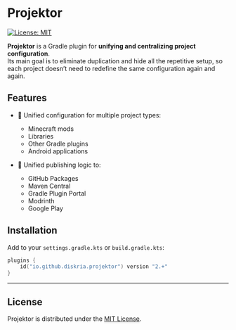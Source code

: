 # Projektor

[![License: MIT](https://img.shields.io/badge/License-MIT-yellow.svg)](LICENSE)

**Projektor** is a Gradle plugin for **unifying and centralizing project configuration**.  
Its main goal is to eliminate duplication and hide all the repetitive setup, so each project doesn’t need to redefine the same configuration again and again.

## Features

- 🔧 Unified configuration for multiple project types:
  - Minecraft mods  
  - Libraries  
  - Other Gradle plugins  
  - Android applications  

- 🚀 Unified publishing logic to:
  - GitHub Packages  
  - Maven Central  
  - Gradle Plugin Portal  
  - Modrinth  
  - Google Play  

## Installation

Add to your `settings.gradle.kts` or `build.gradle.kts`:

```kotlin
plugins {
    id("io.github.diskria.projektor") version "2.+"
}
```

---

## License

Projektor is distributed under the [MIT License](LICENSE).
